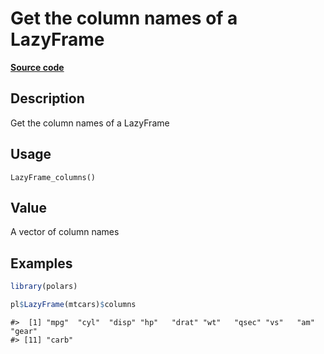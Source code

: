 
# Get the column names of a LazyFrame

[**Source code**](https://github.com/pola-rs/r-polars/tree/main/R/lazyframe__lazy.R#L1379)

## Description

Get the column names of a LazyFrame

## Usage

<pre><code class='language-R'>LazyFrame_columns()
</code></pre>

## Value

A vector of column names

## Examples

``` r
library(polars)

pl$LazyFrame(mtcars)$columns
```

    #>  [1] "mpg"  "cyl"  "disp" "hp"   "drat" "wt"   "qsec" "vs"   "am"   "gear"
    #> [11] "carb"
